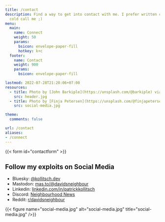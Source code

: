 ```yaml
---
title: /contact
description: Find a way to get into contact with me. I prefer written contact before you
  cold call me ;)
menu:
  main:
    name: Connect
    weight: 50
    params:
      bsicon: envelope-paper-fill
      hotkey: k+c
  footer:
    name: Contact
    weight: 900
    params:
      bsicon: envelope-paper-fill

lastmod: 2022-07-28T21:20:06+07:00
resources:
  - title: Photo by [John Barkiple](https://unsplash.com/@barkiple) via [Unsplash](https://unsplash.com/)
    src: header.jpg
  - title: Photo by [Finja Petersen](https://unsplash.com/@finjapetersen) via [Unsplash](https://unsplash.com/)
    src: social-media.jpg

theme:
  comments: false

url: /contact
aliases:
- /connect
---
```


{{< form id="contactform" >}}

## Follow my exploits on Social Media

* Bluesky: [@kollitsch.dev](https://bsky.app/profile/kollitsch.dev)
* Mastodon: [mas.to/@davidsneighbour](https://mas.to/@davidsneighbour)
* Linkedin: [linkedin.com/in/patrickkollitsch](https://www.linkedin.com/in/patrickkollitsch)
* Discord: [Neighbourhood News](https://discord.gg/Jw4J6hNAyu)
* Reddit: [r/davidsneighbour](https://www.reddit.com/r/davidsneighbour/)

{{< figure name="social-media.jpg" alt="social-media.jpg" title="social-media.jpg" />}}
